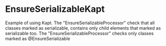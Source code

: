 # EnsureSerializableKapt
Example of using Kapt. The "EnsureSerializableProcessor" check that all classes marked as serializable, contains only child elements that marked as serializable too. The "EnsureSerializableProcessor" checks only classes marked as @EnsureSerializable